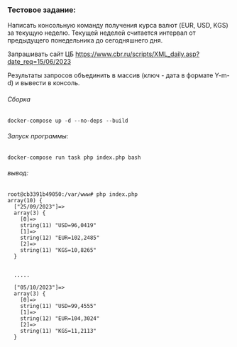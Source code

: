 ### Тестовое задание:

Написать консольную команду получения курса валют (EUR, USD, KGS) за текущую неделю.
Текущей неделей считается интервал от предыдущего понедельника до сегодняшнего дня.

Запрашивать сайт ЦБ
https://www.cbr.ru/scripts/XML_daily.asp?date_req=15/06/2023

Результаты запросов объединить в массив (ключ - дата в формате Y-m-d) и вывести в консоль.

###### Сборка
```shell
docker-compose up -d --no-deps --build
```

###### Запуск программы:

```shell
docker-compose run task php index.php bash
```

###### вывод:
```shell
root@cb3391b49050:/var/www# php index.php 
array(10) {
  ["25/09/2023"]=>
  array(3) {
    [0]=>
    string(11) "USD=96,0419"
    [1]=>
    string(12) "EUR=102,2485"
    [2]=>
    string(11) "KGS=10,8265"
  }

  
  .....
  
  ["05/10/2023"]=>
  array(3) {
    [0]=>
    string(11) "USD=99,4555"
    [1]=>
    string(12) "EUR=104,3024"
    [2]=>
    string(11) "KGS=11,2113"
  }

```